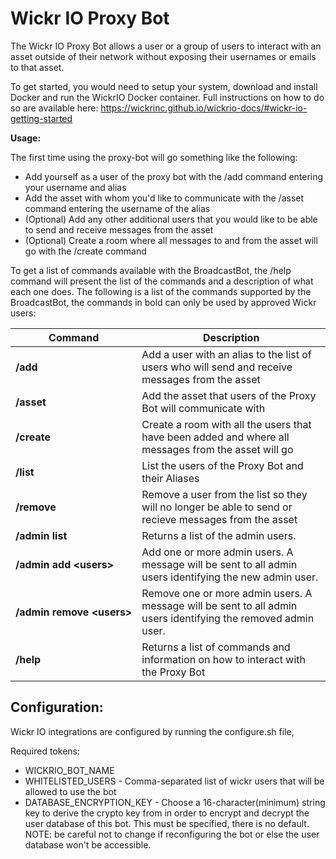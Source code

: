 # Wickr IO Proxy Bot

The Wickr IO Proxy Bot allows a user or a group of users to interact with an asset outside of their network without exposing their usernames or emails to that asset.

To get started, you would need to setup your system, download and install Docker and run the WickrIO Docker container. Full instructions on how to do so are available here: https://wickrinc.github.io/wickrio-docs/#wickr-io-getting-started

**Usage:**

The first time using the proxy-bot will go something like the following:

* Add yourself as a user of the proxy bot with the /add command entering your username and alias
* Add the asset with whom you'd like to communicate with the /asset command entering the username of the alias
* (Optional) Add any other additional users that you would like to be able to send and receive messages from the asset
* (Optional) Create a room where all messages to and from the asset will go with the /create command

To get a list of commands available with the BroadcastBot, the /help command will present the list of the commands and a description of what each one does. The following is a list of the commands supported by the BroadcastBot, the commands in bold can only be used by approved Wickr users:

Command        | Description
---------------|-------------
**/add** | Add a user with an alias to the list of users who will send and receive messages from the asset
**/asset** | Add the asset that users of the Proxy Bot will communicate with
**/create** | Create a room with all the users that have been added and where all messages from the asset will go
**/list** | List the users of the Proxy Bot and their Aliases
**/remove** | Remove a user from the list so they will no longer be able to send or recieve messages from the asset
**/admin&nbsp;list** | Returns a list of the admin users.
**/admin&nbsp;add&nbsp;&lt;users&gt;** | Add one or more admin users. A message will be sent to all admin users identifying the new admin user.
**/admin&nbsp;remove&nbsp;&lt;users&gt;** | Remove one or more admin users. A message will be sent to all admin users identifying the removed admin user.
**/help** | Returns a list of commands and information on how to interact with the Proxy Bot

## Configuration:

Wickr IO integrations are configured by running the configure.sh file,

Required tokens:

- WICKRIO_BOT_NAME
- WHITELISTED_USERS - Comma-separated list of wickr users that will be allowed to use the bot
- DATABASE_ENCRYPTION_KEY - Choose a 16-character(minimum) string key to derive the crypto key from in order to encrypt and decrypt the user database of this bot. This must be specified, there is no default. NOTE: be careful not to change if reconfiguring the bot or else the user database won't be accessible.
